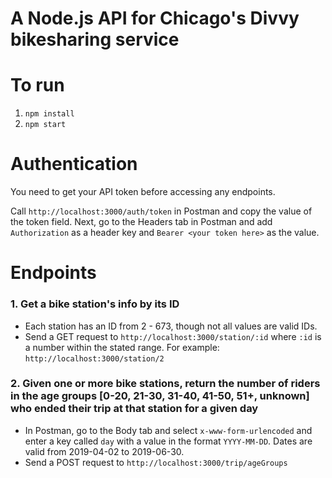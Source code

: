 # A Node.js API for Chicago's Divvy bikesharing service

# To run

1. `npm install`
2. `npm start`

# Authentication

You need to get your API token before accessing any endpoints.

Call `http://localhost:3000/auth/token` in Postman and copy the value of the token field. Next, go to the Headers tab in Postman and add `Authorization` as a header key and `Bearer <your token here>` as the value.

# Endpoints

### 1. Get a bike station's info by its ID

- Each station has an ID from 2 - 673, though not all values are valid IDs.
- Send a GET request to `http://localhost:3000/station/:id` where `:id` is a number within the stated range. For example: `http://localhost:3000/station/2`

### 2. Given one or more bike stations, return the number of riders in the age groups [0-20, 21-30, 31-40, 41-50, 51+, unknown] who ended their trip at that station for a given day

- In Postman, go to the Body tab and select `x-www-form-urlencoded` and enter a key called `day` with a value in the format `YYYY-MM-DD`. Dates are valid from 2019-04-02 to 2019-06-30.
- Send a POST request to `http://localhost:3000/trip/ageGroups`

